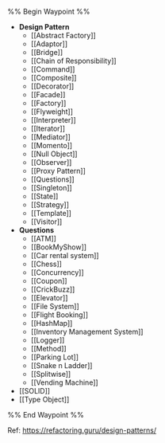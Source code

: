 %% Begin Waypoint %%
- **Design Pattern**
	- [[Abstract Factory]]
	- [[Adaptor]]
	- [[Bridge]]
	- [[Chain of Responsibility]]
	- [[Command]]
	- [[Composite]]
	- [[Decorator]]
	- [[Facade]]
	- [[Factory]]
	- [[Flyweight]]
	- [[Interpreter]]
	- [[Iterator]]
	- [[Mediator]]
	- [[Momento]]
	- [[Null Object]]
	- [[Observer]]
	- [[Proxy Pattern]]
	- [[Questions]]
	- [[Singleton]]
	- [[State]]
	- [[Strategy]]
	- [[Template]]
	- [[Visitor]]
- **Questions**
	- [[ATM]]
	- [[BookMyShow]]
	- [[Car rental system]]
	- [[Chess]]
	- [[Concurrency]]
	- [[Coupon]]
	- [[CrickBuzz]]
	- [[Elevator]]
	- [[File System]]
	- [[Flight Booking]]
	- [[HashMap]]
	- [[Inventory Management System]]
	- [[Logger]]
	- [[Method]]
	- [[Parking Lot]]
	- [[Snake n Ladder]]
	- [[Splitwise]]
	- [[Vending Machine]]
- [[SOLID]]
- [[Type Object]]

%% End Waypoint %%

Ref: https://refactoring.guru/design-patterns/